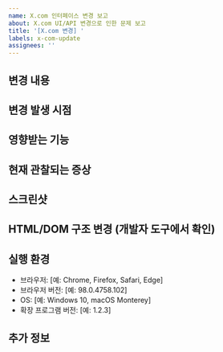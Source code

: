 ```yaml
---
name: X.com 인터페이스 변경 보고
about: X.com UI/API 변경으로 인한 문제 보고
title: '[X.com 변경] '
labels: x-com-update
assignees: ''
---
```


## 변경 내용

<!-- X.com 인터페이스 또는 API의 어떤 부분이 변경되었는지 설명 -->

## 변경 발생 시점

<!-- 변경이 언제부터 발견되었는지 (대략적인 날짜/시간) -->

## 영향받는 기능

<!-- 이 변경으로 인해 확장 프로그램의 어떤 기능이 영향을 받는지 -->

## 현재 관찰되는 증상

<!-- 어떤 오류나 문제가 발생하는지 자세히 설명 -->

## 스크린샷

<!-- 변경된 X.com UI 또는 발생하는 문제의 스크린샷 -->

## HTML/DOM 구조 변경 (개발자 도구에서 확인)

<!-- 가능하다면 변경된 HTML/DOM 구조에 대한 정보 제공 -->

## 실행 환경

- 브라우저: [예: Chrome, Firefox, Safari, Edge]
- 브라우저 버전: [예: 98.0.4758.102]
- OS: [예: Windows 10, macOS Monterey]
- 확장 프로그램 버전: [예: 1.2.3]

## 추가 정보

<!-- 문제에 대한 추가 정보나 맥락 -->
